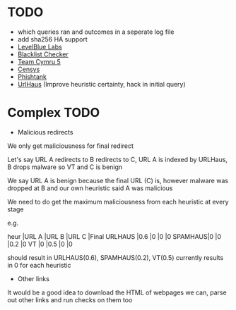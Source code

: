 # TODO

- which queries ran and outcomes in a seperate log file
- add sha256 HA support
- [LevelBlue Labs](https://otx.alienvault.com/)
- [Blacklist Checker](https://blacklistchecker.com/)
- [Team Cymru 5](https://www.team-cymru.com/)
- [Censys](https://search.censys.io/)
- [Phishtank](https://phishtank.org/)
- [UrlHaus](https://urlhaus.abuse.ch/) (Improve heuristic certainty, hack in initial query)

# Complex TODO

- Malicious redirects

We only get maliciousness for final redirect

Let's say URL A redirects to B redirects to C, URL A is indexed by URLHaus, B drops malware so VT and C is benign

We say URL A is benign because the final URL (C) is, however malware was dropped at B and our own heuristic said A was malicious

We need to do get the maximum maliciousness from each heuristic at every stage 

e.g.

heur 	|URL A 	|URL B 	|URL C 	|Final
URLHAUS |0.6	|0	 	|0 		|0
SPAMHAUS|0		|0		|0.2 	|0
VT		|0		|0.5 	|0		|0

should result in URLHAUS(0.6), SPAMHAUS(0.2), VT(0.5)
currently results in 0 for each heuristic

- Other links

It would be a good idea to download the HTML of webpages we can, parse out other links and run checks on them too
